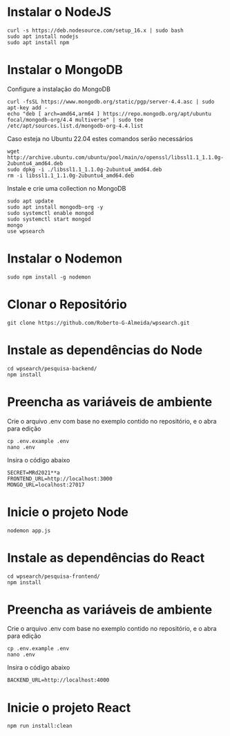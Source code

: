 # Instalar o NodeJS
```
curl -s https://deb.nodesource.com/setup_16.x | sudo bash
sudo apt install nodejs
sudo apt install npm
```

# Instalar o MongoDB
Configure a instalação do MongoDB
```
curl -fsSL https://www.mongodb.org/static/pgp/server-4.4.asc | sudo apt-key add -
echo "deb [ arch=amd64,arm64 ] https://repo.mongodb.org/apt/ubuntu focal/mongodb-org/4.4 multiverse" | sudo tee /etc/apt/sources.list.d/mongodb-org-4.4.list
```

Caso esteja no Ubuntu 22.04 estes comandos serão necessários
```
wget http://archive.ubuntu.com/ubuntu/pool/main/o/openssl/libssl1.1_1.1.0g-2ubuntu4_amd64.deb
sudo dpkg -i ./libssl1.1_1.1.0g-2ubuntu4_amd64.deb
rm -i libssl1.1_1.1.0g-2ubuntu4_amd64.deb
```

Instale e crie uma collection no MongoDB
```
sudo apt update
sudo apt install mongodb-org -y
sudo systemctl enable mongod
sudo systemctl start mongod
mongo
use wpsearch
```

# Instalar o Nodemon
```
sudo npm install -g nodemon
```

# Clonar o Repositório
```
git clone https://github.com/Roberto-G-Almeida/wpsearch.git
```

# Instale as dependências do Node
```
cd wpsearch/pesquisa-backend/
npm install
```

# Preencha as variáveis de ambiente
Crie o arquivo .env com base no exemplo contido no repositório, e o abra para edição
```
cp .env.example .env
nano .env
```
Insira o código abaixo
```
SECRET=MRd2021**a
FRONTEND_URL=http://localhost:3000
MONGO_URL=localhost:27017
```

# Inicie o projeto Node
```
nodemon app.js
```

# Instale as dependências do React
```
cd wpsearch/pesquisa-frontend/
npm install
```

# Preencha as variáveis de ambiente
Crie o arquivo .env com base no exemplo contido no repositório, e o abra para edição
```
cp .env.example .env
nano .env
```
Insira o código abaixo
```
BACKEND_URL=http://localhost:4000
```

# Inicie o projeto React
```
npm run install:clean
```
